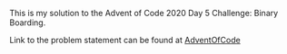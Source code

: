 This is my solution to the Advent of Code 2020 Day 5 Challenge: Binary Boarding.

Link to the problem statement can be found at [AdventOfCode](https://adventofcode.com/2020/day/5)

